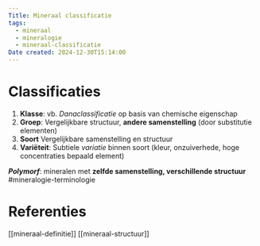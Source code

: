 ```yaml
---
Title: Mineraal classificatie
tags:
  - mineraal
  - mineralogie
  - mineraal-classificatie
Date created: 2024-12-30T15:14:00
---
```

# Classificaties
1. **Klasse**:
	vb. *Danaclassificatie* op basis van chemische eigenschap
2. **Groep**:
	Vergelijkbare structuur, **andere samenstelling** (door substitutie elementen)
3. **Soort**
	Vergelijkbare samenstelling en structuur
4. **Variëteit**:
	Subtiele *variatie* binnen soort (kleur, onzuiverhede, hoge concentraties bepaald element)

***Polymorf***: mineralen met **zelfde samenstelling, verschillende structuur** 
#mineralogie-terminologie
# Referenties
[[mineraal-definitie]]
[[mineraal-structuur]]

